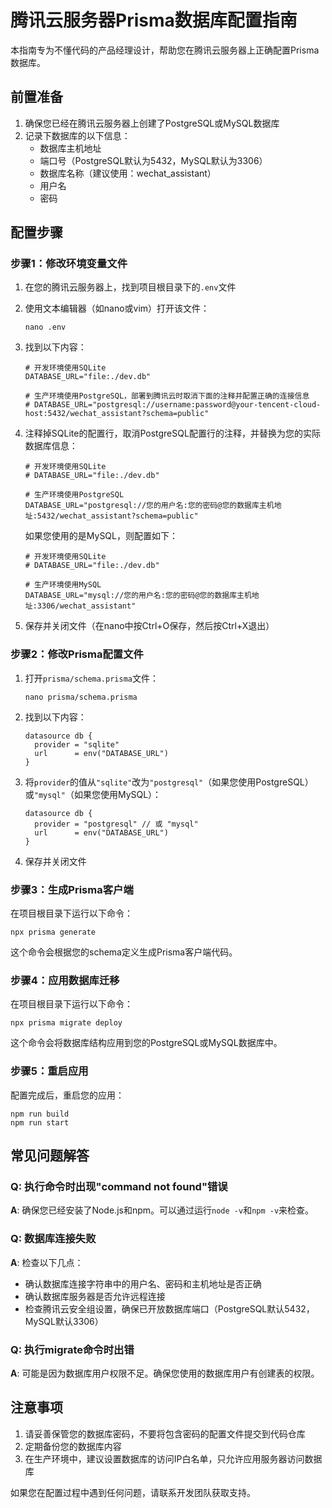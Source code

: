 # 腾讯云服务器Prisma数据库配置指南

本指南专为不懂代码的产品经理设计，帮助您在腾讯云服务器上正确配置Prisma数据库。

## 前置准备

1. 确保您已经在腾讯云服务器上创建了PostgreSQL或MySQL数据库
2. 记录下数据库的以下信息：
   - 数据库主机地址
   - 端口号（PostgreSQL默认为5432，MySQL默认为3306）
   - 数据库名称（建议使用：wechat_assistant）
   - 用户名
   - 密码

## 配置步骤

### 步骤1：修改环境变量文件

1. 在您的腾讯云服务器上，找到项目根目录下的`.env`文件
2. 使用文本编辑器（如nano或vim）打开该文件：
   ```
   nano .env
   ```
3. 找到以下内容：
   ```
   # 开发环境使用SQLite
   DATABASE_URL="file:./dev.db"
   
   # 生产环境使用PostgreSQL，部署到腾讯云时取消下面的注释并配置正确的连接信息
   # DATABASE_URL="postgresql://username:password@your-tencent-cloud-host:5432/wechat_assistant?schema=public"
   ```
4. 注释掉SQLite的配置行，取消PostgreSQL配置行的注释，并替换为您的实际数据库信息：
   ```
   # 开发环境使用SQLite
   # DATABASE_URL="file:./dev.db"
   
   # 生产环境使用PostgreSQL
   DATABASE_URL="postgresql://您的用户名:您的密码@您的数据库主机地址:5432/wechat_assistant?schema=public"
   ```
   
   如果您使用的是MySQL，则配置如下：
   ```
   # 开发环境使用SQLite
   # DATABASE_URL="file:./dev.db"
   
   # 生产环境使用MySQL
   DATABASE_URL="mysql://您的用户名:您的密码@您的数据库主机地址:3306/wechat_assistant"
   ```
5. 保存并关闭文件（在nano中按Ctrl+O保存，然后按Ctrl+X退出）

### 步骤2：修改Prisma配置文件

1. 打开`prisma/schema.prisma`文件：
   ```
   nano prisma/schema.prisma
   ```
2. 找到以下内容：
   ```
   datasource db {
     provider = "sqlite"
     url      = env("DATABASE_URL")
   }
   ```
3. 将`provider`的值从`"sqlite"`改为`"postgresql"`（如果您使用PostgreSQL）或`"mysql"`（如果您使用MySQL）：
   ```
   datasource db {
     provider = "postgresql" // 或 "mysql"
     url      = env("DATABASE_URL")
   }
   ```
4. 保存并关闭文件

### 步骤3：生成Prisma客户端

在项目根目录下运行以下命令：

```
npx prisma generate
```

这个命令会根据您的schema定义生成Prisma客户端代码。

### 步骤4：应用数据库迁移

在项目根目录下运行以下命令：

```
npx prisma migrate deploy
```

这个命令会将数据库结构应用到您的PostgreSQL或MySQL数据库中。

### 步骤5：重启应用

配置完成后，重启您的应用：

```
npm run build
npm run start
```

## 常见问题解答

### Q: 执行命令时出现"command not found"错误
**A**: 确保您已经安装了Node.js和npm。可以通过运行`node -v`和`npm -v`来检查。

### Q: 数据库连接失败
**A**: 检查以下几点：
- 确认数据库连接字符串中的用户名、密码和主机地址是否正确
- 确认数据库服务器是否允许远程连接
- 检查腾讯云安全组设置，确保已开放数据库端口（PostgreSQL默认5432，MySQL默认3306）

### Q: 执行migrate命令时出错
**A**: 可能是因为数据库用户权限不足。确保您使用的数据库用户有创建表的权限。

## 注意事项

1. 请妥善保管您的数据库密码，不要将包含密码的配置文件提交到代码仓库
2. 定期备份您的数据库内容
3. 在生产环境中，建议设置数据库的访问IP白名单，只允许应用服务器访问数据库

如果您在配置过程中遇到任何问题，请联系开发团队获取支持。